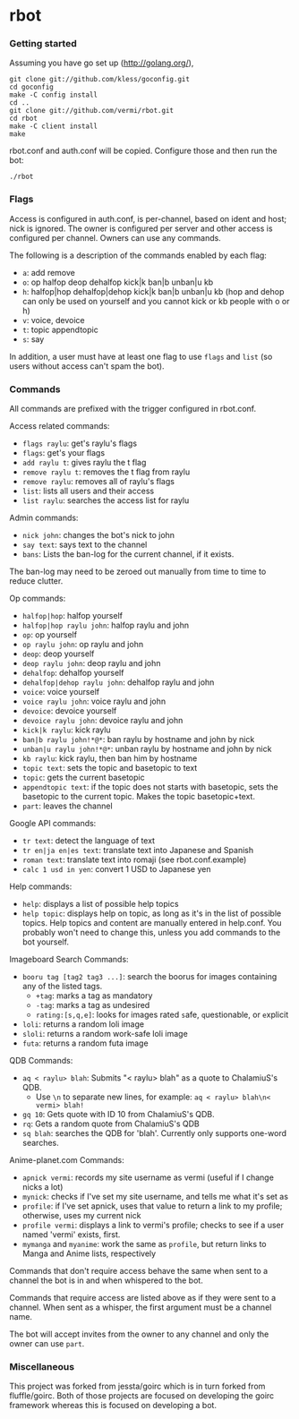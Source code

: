 rbot
======================

### Getting started

Assuming you have go set up (http://golang.org/),

	git clone git://github.com/kless/goconfig.git
	cd goconfig
	make -C config install
	cd ..
	git clone git://github.com/vermi/rbot.git
	cd rbot
	make -C client install
	make

rbot.conf and auth.conf will be copied. Configure those and then run the bot:

	./rbot

### Flags

Access is configured in auth.conf, is per-channel, based on ident and host; nick is ignored. The owner is configured per server and other access is configured per channel. Owners can use any commands.

The following is a description of the commands enabled by each flag:

- `a`: add remove
- `o`: op halfop deop dehalfop kick|k ban|b unban|u kb
- `h`: halfop|hop dehalfop|dehop kick|k ban|b unban|u kb (hop and dehop can only be used on yourself and you cannot kick or kb people with o or h)
- `v`: voice, devoice
- `t`: topic appendtopic
- `s`: say

In addition, a user must have at least one flag to use `flags` and `list` (so users without access can't spam the bot).

### Commands

All commands are prefixed with the trigger configured in rbot.conf.

Access related commands:

- `flags raylu`: get's raylu's flags
- `flags`: get's your flags
- `add raylu t`: gives raylu the t flag
- `remove raylu t`: removes the t flag from raylu
- `remove raylu`: removes all of raylu's flags
- `list`: lists all users and their access
- `list raylu`: searches the access list for raylu

Admin commands:

- `nick john`: changes the bot's nick to john
- `say text`: says text to the channel
- `bans`: Lists the ban-log for the current channel, if it exists.

The ban-log may need to be zeroed out manually from time to time to reduce clutter.

Op commands:

- `halfop|hop`: halfop yourself
- `halfop|hop raylu john`: halfop raylu and john
- `op`: op yourself
- `op raylu john`: op raylu and john
- `deop`: deop yourself
- `deop raylu john`: deop raylu and john
- `dehalfop`: dehalfop yourself
- `dehalfop|dehop raylu john`: dehalfop raylu and john
- `voice`: voice yourself
- `voice raylu john`: voice raylu and john
- `devoice`: devoice yourself
- `devoice raylu john`: devoice raylu and john
- `kick|k raylu`: kick raylu
- `ban|b raylu john!*@*`: ban raylu by hostname and john by nick
- `unban|u raylu john!*@*`: unban raylu by hostname and john by nick
- `kb raylu`: kick raylu, then ban him by hostname
- `topic text`: sets the topic and basetopic to text
- `topic`: gets the current basetopic
- `appendtopic text`: if the topic does not starts with basetopic, sets the basetopic to the current topic. Makes the topic basetopic+text.
- `part`: leaves the channel

Google API commands:

- `tr text`: detect the language of text
- `tr en|ja en|es text`: translate text into Japanese and Spanish
- `roman text`: translate text into romaji (see rbot.conf.example)
- `calc 1 usd in yen`: convert 1 USD to Japanese yen

Help commands:
- `help`: displays a list of possible help topics
- `help topic`: displays help on topic, as long as it's in the list of possible topics.
Help topics and content are manually entered in help.conf. You probably won't need to change this, unless you add commands to the bot yourself.

Imageboard Search Commands:

- `booru tag [tag2 tag3 ...]`: search the boorus for images containing any of the listed tags.
	* `+tag`: marks a tag as mandatory
	* `-tag`: marks a tag as undesired
	* `rating:[s,q,e]`: looks for images rated `s`afe, `q`uestionable, or `e`xplicit
- `loli`: returns a random loli image
- `sloli`: returns a random work-safe loli image
- `futa`: returns a random futa image

QDB Commands:

- `aq < raylu> blah`: Submits "< raylu> blah" as a quote to ChalamiuS's QDB.
	* Use `\n` to separate new lines, for example: `aq < raylu> blah\n< vermi> blah!`
- `gq 10`: Gets quote with ID 10 from ChalamiuS's QDB.
- `rq`: Gets a random quote from ChalamiuS's QDB
- `sq blah`: searches the QDB for 'blah'. Currently only supports one-word searches.

Anime-planet.com Commands:

- `apnick vermi`: records my site username as vermi (useful if I change nicks a lot)
- `mynick`: checks if I've set my site username, and tells me what it's set as
- `profile`: if I've set apnick, uses that value to return a link to my profile; otherwise, uses my current nick
- `profile vermi`: displays a link to vermi's profile; checks to see if a user named 'vermi' exists, first.
- `mymanga` and `myanime`: work the same as `profile`, but return links to Manga and Anime lists, respectively

Commands that don't require access behave the same when sent to a channel the bot is in and when whispered to the bot.

Commands that require access are listed above as if they were sent to a channel. When sent as a whisper, the first argument must be a channel name.

The bot will accept invites from the owner to any channel and only the owner can use `part`.

### Miscellaneous

This project was forked from jessta/goirc which is in turn forked from fluffle/goirc. Both of those projects are focused on developing the goirc framework whereas this is focused on developing a bot.
